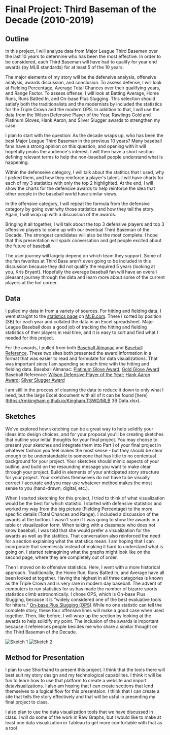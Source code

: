 # Final Project: Third Baseman of the Decade (2010-2019)

## Outline

In this project, I will analyze data from Major League Third Basemen over the last 10 years to determine who has been the most effective. In order to be considered, each Third Baseman will have had to qualify for year end awards (by MLB standards) for at least 5 of the 10 years. 

The major elements of my story will be the defensive analysis, offensive analysis, awards discussion, and conclusion. To assess defense, I will look at Fielding Percentage, Average Total Chances over their qualifying years, and Range Factor. To assess offense, I will look at Batting Average, Home Runs, Runs Batted In, and On-base Plus Slugging. This selection should satisfy both the traditionalists and the modernists by included the statistics for the Triple Crown and the modern OPS. In addition to that, I will use the data from the Wilson Defensive Player of the Year, Rawlings Gold and Platinum Gloves, Hank Aaron, and Silver Slugger awards to strengthen my case. 

I plan to start with the question: As the decade wraps up, who has been the best Major League Third Baseman in the previous 10 years? Many baseball fans have a strong opinion on this question, and opening with it will hopefully peaks the audience's interest. I will then have a short section defining relevant terms to help the non-baseball people understand what is happening. 

Within the defenseive category, I will talk about the statitics that I used, why I picked them, and how they reinforce a player's talent. I will have charts for each of my 3 statistics with only the top 2 highlighted. At the end, I will show the charts for the defensive awards to help reinforce the idea that other people in the baseball world have similar views. 

In the offensive category, I will repeat the formula from the defensive category by going over why those statistics and how they tell the story. Again, I will wrap up with a discussion of the awards. 

Bringing it all together, I will talk about the top 3 defensive players and top 3 offensive players to come up with our eventual Third Baseman of the Decade. The strongest candidates will also be the most complete. I hope that this presentation will spark conversation and get people excited about the future of baseball. 

The user journey will largely depend on which team they support. Some of the fan favorites at Third Base aren't even going to be included in this discussion because they did not qualify the required 5 years (looking at you, Kris Bryant). Hopefully the average baseball fan will have an overall pleasant journey through the data and learn more about some of the current players at the hot corner. 

## Data 

I pulled my data in from a variety of sources. For hitting and fielding data, I went straight to the [statistics page](http://mlb.mlb.com/stats/sortable.jsp?c_id=mlb#elem=%5Bobject+Object%5D&tab_level=child&click_text=Sortable+Player+hitting&game_type='R'&season=2019&season_type=ANY&league_code='MLB'&sectionType=sp&statType=hitting&page=1&ts=1569466642560) on [MLB.com](www.mlb.com). There I sorted by position (3B) for each year and collated the data in an Excel spreadsheet. Major League Baseball does a good job of tracking the hitting and fielding statistics of their players in real time, and it is easy to sort and find what I needed for this project. 

For the awards, I pulled from both [Baseball Almanac](https://www.baseball-almanac.com) and [Baseball Reference](https://www.baseball-reference.com/). These two sites both presented the award information in a format that was easier to read and formulate for data visualizations. That was important since I am spending so much time with the hitting and fielding data. 
Baseball Almanac: [Platinum Glove Award](https://www.baseball-almanac.com/awards/Platinum_Glove_Award.shtml); [Gold Glove Award](https://www.baseball-almanac.com/awards/aw_gg3b.shtml)
Baseball Reference: [Wilson Defensive Player of the Year](https://www.baseball-reference.com/awards/wilson_def_player.shtml); [Hank Aaron Award](https://www.baseball-reference.com/awards/hank_rickey.shtml); [Silver Slugger Award](https://www.baseball-reference.com/awards/silver_slugger_al.shtml)

I am still in the process of cleaning the data to reduce it down to only what I need, but the large Excel document with all of it can be found [here](https://rmkingham.github.io/Kingham.TSWD/MLB 3B Data.xlsx). 

## Sketches

We've explored how sketching can be a great way to help solidify your ideas into design choices, and for your proposal you'll be creating sketches that outline your initial thoughts for your final project.  You may choose to present your sketches and integrate them into Part I of your final project in whatever fashion you feel makes the most sense - but they should be clear enough to be understandable to someone that has little to no contextual background for your project.  Your sketches should mimic aspects of your outline, and build on the resounding message you want to make clear through your project.  Build in elements of your anticipated story structure for your project.  Your sketches themselves do not have to be visually correct / accurate and you may use whatever method makes the most sense to you (hand-drawn, digital, etc.). 

When I started sketching for this project, I tried to think of what visualization would be the best for which statistic. I started with defensive statistics and worked my way from the big picture (Fielding Percentage) to the more specific details (Total Chances and Range). I included a discussion of the awards at the bottom. I wasn't sure if I was going to show the awards in a table or visualization form. When talking with a classmate who does not know baseball, I was told that she would prefer a visualization for the awards as well as the statitics. That conversation also reinforced the need for a section explaining what the statistics mean. I am hoping that I can incorporate that seemlessly instead of making it hard to understand what is going on. I started reimagining what the graphs might look like on the second page, where they are completely out of order. 

Then I moved on to offensive statistics. Here, I went with a more historical approach. Traditionally, the Home Run, Runs Batted In, and Average have all been looked at together. Having the highest in all three categories is known as the Triple Crown and is very rare in modern day baseball. The advent of computers to run statistics for us has made the number of bizarre sports statistics climb astronomically. I chose OPS, which is On-base Plus Slugging, because it is "widely considered one of the best evaluative tools for hitters." [On-base Plus Slugging (OPS)](http://m.mlb.com/glossary/standard-stats/on-base-plus-slugging) While no one statistic can tell the complete story, these four offensive lines will make a good case when used together. Then, like before, I will wrap up the section by looking at the awards to help solidify my point. The inclusion of the awards is important because it references people besides me who share a similar thought on the Third Baseman of the Decade. 

![Sketch 1](https://rmkingham.github.io/Kingham.TSWD/images/Final%20Project%20Sketch%201.jpg)
![Sketch 2](https://rmkingham.github.io/Kingham.TSWD/images/Final%20Project%20Sketch%202.jpg)
## Method for Presentation

I plan to use Shorthand to present this project. I think that the tools there will best suit my story design and my technological capabilites. I think it will be fun to learn how to use that platform to create a website and import datavisualizations. I also am hoping that I can create sections that lend themselves to a logical flow for this presentaion. I think that I can create a site that tells the story effectively and that will be usful in presenting my final project to class. 

I also plan to use the data visualization tools that we have discussed in class. I will do some of the work in Raw Graphs, but I would like to make at least one data visualization in Tableau to get more comfortable with that as a tool 
